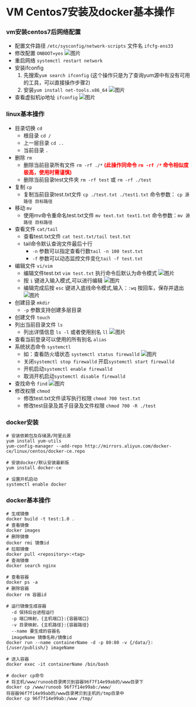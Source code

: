 # VM Centos7安装及docker基本操作

### vm安装centos7后网络配置

- 配置文件路径 `/etc/sysconfig/network-scripts` 文件名 `ifcfg-ens33`
- 修改配置 `ONBOOT=yes`
![图片](../img/1624518894366_8CE1F618-A81D-414e-B7FE-630627573609.png)
- 重启网络 `systemctl restart network`
- 安装ifconfig  
  1. 先搜索`yum search ifconfig` (这个操作只是为了查询yum源中有没有可用的工具，可以直接操作步骤2)
  2. 安装`yum install net-tools.x86_64`
![图片](../img/8D31A168-C7B5-4f3a-AAD2-8FED86F7C740.png)
- 查看虚拟机ip地址 `ifconfig`
![图片](../img/22A5AE72-E646-490b-81D6-A5FDDE13D688.png)

### linux基本操作

- 目录切换 `cd`
  - 根目录 `cd /`
  - 上一层目录 `cd ..`
  - 当前目录 `.`
- 删除 `rm`
  - 删除当前目录所有文件 `rm -rf ./*` **<font color="red">(此操作同命令 `rm -rf /*` 命令相似度极高，使用时需谨慎)</font>**
  - 删除当前目录test文件夹 `rm -rf test` 或 `rm -rf ./test`
- 复制 `cp`
  - 复制当前目录test.txt文件 `cp ./test.txt ./test1.txt` 命令参数： `cp 源路径 目标路径`
- 移动 `mv`
  - 使用mv命令重命名test.txt文件 `mv text.txt text1.txt` 命令参数：`mv 源路径 目标路径`
- 查看文件 `cat/tail`
  - 查看test.txt文件 `cat test.txt/tail test.txt`
  - tail命令默认查询文件最后十行
    - `-n` 参数可以指定查看行数`tail -n 100 test.txt`
    - `-f` 参数可以动态监控文件变化`tail -f test.txt`
- 编辑文件 `vi/vim`
  - 编辑文件test.txt `vim test.txt` 执行命令后默认为命令模式
  ![图片](../img/81FB5ECD-6B70-48e2-9C7F-8546F4F235BD.png)
  - 按 `i` 键进入输入模式,可以进行编辑
  ![图片](../img/A0199696-CEF1-4800-B5D0-D33966854043.png)
  - 编辑完成后按 `esc` 键进入底线命令模式,输入：`:wq` 按回车，保存并退出
  ![图片](../img/4AB84F9B-4798-4107-8D59-C40C83A363F8.png)
- 创建目录 `mkdir`
  - `-p` 参数支持创建多层目录
- 创建文件 `touch`
- 列出当前目录文件 `ls`
  - 列出详情信息 `ls -l` 或者使用别名 `ll`
  ![图片](../img/C153B909-1277-4f49-80E1-D997DB25781F.png)
- 查看当前登录可以使用的所有别名 `alias`
- 系统状态命令 `systemctl`
  - 如：查看防火墙状态 `systemctl status firewalld`
  ![图片](../img/1C782A4F-A741-4604-ABD2-B57F0D4A9CF9.png)
  - 关闭`systemctl stop firewalld` 开启`systemctl start firewalld`
  - 开机启动`systemctl enable firewalld`
  - 取消开机启动`systemctl disable firewalld`
- 查找命令 `find`
![图片](../img/1624522407018_1680408E-4C14-4cc1-B5AA-39CFE9399166.png)
- 修改权限 `chmod`
  - 修改test.txt文件读写执行权限 `chmod 700 test.txt`
  - 修改test目录及其子目录及文件权限 `chmod 700 -R ./test`

### docker安装

```
# 安装依赖包及存储源/阿里云源
yum install yum-utils
yum-config-manager --add-repo http://mirrors.aliyun.com/docker-ce/linux/centos/docker-ce.repo

# 安装docker/默认安装最新版
yum install docker-ce

# 设置开机启动
systemctl enable docker
```
### docker基本操作

```
# 生成镜像
docker build -t test:1.0 .
# 查看镜像
docker images
# 删除镜像
docker rmi 镜像id
# 拉取镜像
docker pull <repository>:<tag>
# 查询镜像
docker search nginx

# 查看容器
docker ps -a
# 删除容器
docker rm 容器id

# 运行镜像生成容器
  -d 保持后台进程运行
  -p 端口映射，{主机端口}:{容器端口}
  -v 目录映射，{主机路径}:{容器路径}
  --name 要生成的容器名
  imageName 镜像名称/镜像id
docker run --name containerName -d -p 80:80 -v {/data/}:{/user/publish/} imageName

# 进入容器
docker exec -it containerName /bin/bash

# docker cp命令
# 将主机/www/runoob目录拷贝到容器96f7f14e99ab的/www目录下
docker cp /www/runoob 96f7f14e99ab:/www/
将容器96f7f14e99ab的/www目录拷贝到主机的/tmp目录中
docker cp 96f7f14e99ab:/www /tmp/
```